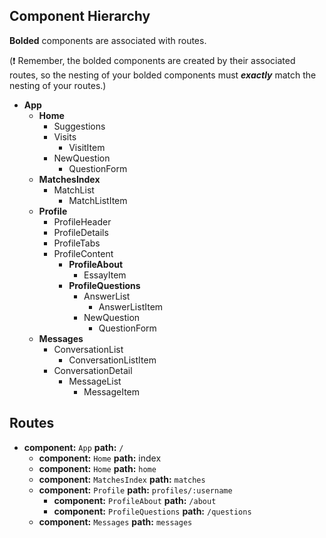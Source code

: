 ## Component Hierarchy

**Bolded** components are associated with routes.

(:exclamation: Remember, the bolded components are created by their
associated routes, so the nesting of your bolded components must
_**exactly**_ match the nesting of your routes.)

* **App**
  * **Home**
    * Suggestions
    * Visits
      * VisitItem
    * NewQuestion
      * QuestionForm
  * **MatchesIndex**
    * MatchList
      * MatchListItem
  * **Profile**
    * ProfileHeader
    * ProfileDetails
    * ProfileTabs
    * ProfileContent
      * **ProfileAbout**
        * EssayItem
      * **ProfileQuestions**
        * AnswerList
          * AnswerListItem
        * NewQuestion
          * QuestionForm
  * **Messages**
    * ConversationList
      * ConversationListItem
    * ConversationDetail
      * MessageList
        * MessageItem


## Routes

* **component:** `App` **path:** `/`
  * **component:** `Home` **path:** index
  * **component:** `Home` **path:** `home`
  * **component:** `MatchesIndex` **path:** `matches`
  * **component:** `Profile` **path:** `profiles/:username`
    * **component:** `ProfileAbout` **path:** `/about`
    * **component:** `ProfileQuestions` **path:** `/questions`
  * **component:** `Messages` **path:** `messages`
